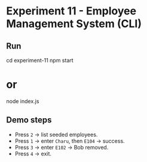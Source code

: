 # Experiment 11 - Employee Management System (CLI)

## Run

cd experiment-11
npm start

# or

node index.js

## Demo steps

- Press `2` → list seeded employees.
- Press `1` → enter `Charu`, then `E104` → success.
- Press `3` → enter `E102` → Bob removed.
- Press `4` → exit.
